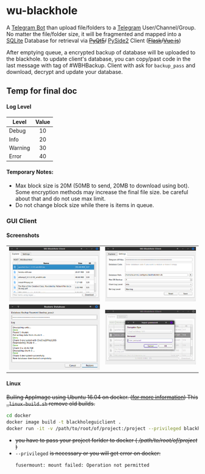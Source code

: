 # wu-blackhole

A [Telegram Bot](https://github.com/python-telegram-bot/python-telegram-bot) 
than upload file/folders to a [Telegram](https://telegram.org/) User/Channel/Group. 
No matter the file/folder size, it will be fragmented and mapped into a 
[SQLite](https://www.sqlite.org) Database for retrieval via 
~~[PyQt5](https://pypi.org/project/PyQt5/)/~~ [PySide2](https://pypi.org/project/PySide2/) Client (~~[Flask](https://palletsprojects.com/p/flask/)\/[Vue.js](https://vuejs.org/)~~)

After emptying queue, a encrypted backup of database will be uploaded to the blackhole. 
to update client's database, you can copy/past code in the last message with tag of #WBHBackup. 
Client with ask for `backup_pass` and download, decrypt and update your database. 




## Temp for final doc

#### Log Level
|Level   |Value |
|--------|:----:|
|Debug   |  10  |
|Info    |  20  |
|Warning |  30  |
|Error   |  40  |



#### Temporary Notes:
* Max block size is 20M (50MB to send, 20MB to download using bot). Some encryption methods may increase the final file size. be careful about that and do not use max limit.
* Do not change block size while there is items in queue.



### GUI Client



#### Screenshots
|   | |
|--------|:----:|
|![explorer tab](https://raw.githubusercontent.com/WUAmin/wu-blackhole/master/Docs/explorer-tab.png)  | ![settings tab](https://raw.githubusercontent.com/WUAmin/wu-blackhole/master/Docs/settings-tab.png)|
|![restore database](https://raw.githubusercontent.com/WUAmin/wu-blackhole/master/Docs/restore-database.png)    |  ![input password](https://raw.githubusercontent.com/WUAmin/wu-blackhole/master/Docs/input-password.png)|



#### Linux
~~Builing AppImage using Ubuntu 16.04 on docker. ([for more information](https://docs.beeware.org/en/latest/tutorial/tutorial-3.html#creating-your-application-scaffold))
This `_linux-build.sh` remove old builds.~~
```bash
cd docker
docker image build -t blackholeguiclient .
docker run -it -v /path/to/root/of/project:/project --privileged blackholeguiclient
```
* ~~you have to pass your project forlder to docker ( _/path/to/root/of/project_ )~~
* `--privileged` ~~is necessary or you will get error on docker:~~
  ```
  fusermount: mount failed: Operation not permitted
  ```
  

